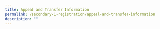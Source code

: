 ```yaml
---
title: Appeal and Transfer Information
permalink: /secondary-1-registration/appeal-and-transfer-information
description: ""
---
```

